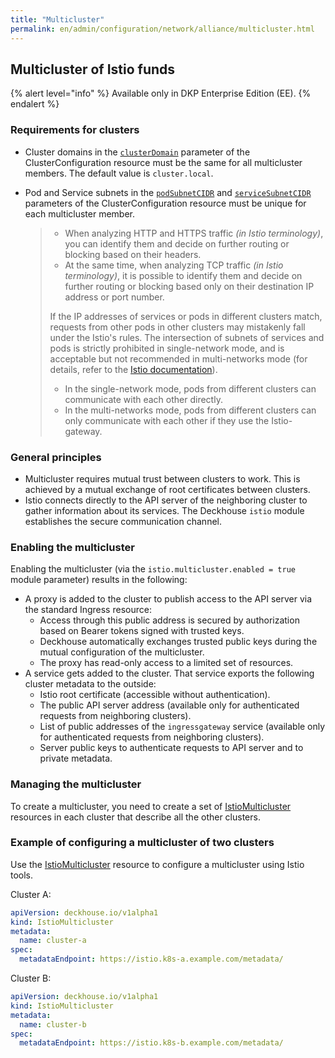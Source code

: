 ```yaml
---
title: "Multicluster"
permalink: en/admin/configuration/network/alliance/multicluster.html
---
```


## Multicluster of Istio funds

{% alert level="info" %}
Available only in DKP Enterprise Edition (EE).
{% endalert %}

### Requirements for clusters

* Cluster domains in the [`clusterDomain`](../../../../reference/api/cr.html#clusterconfiguration-clusterdomain) parameter
  of the ClusterConfiguration resource must be the same for all multicluster members. The default value is `cluster.local`.

* Pod and Service subnets in the [`podSubnetCIDR`](../../../../reference/api/cr.html#clusterconfiguration-podsubnetcidr)
  and [`serviceSubnetCIDR`](../../../../reference/api/cr.html#clusterconfiguration-servicesubnetcidr) parameters
  of the ClusterConfiguration resource must be unique for each multicluster member.

  > - When analyzing HTTP and HTTPS traffic _(in Istio terminology)_,
      you can identify them and decide on further routing or blocking based on their headers.
  > - At the same time, when analyzing TCP traffic _(in Istio terminology)_, it is possible to identify them
      and decide on further routing or blocking based only on their destination IP address or port number.
  >
  > If the IP addresses of services or pods in different clusters match,
  > requests from other pods in other clusters may mistakenly fall under the Istio's rules.
  > The intersection of subnets of services and pods is strictly prohibited in single-network mode,
  > and is acceptable but not recommended in multi-networks mode
  > (for details, refer to the [Istio documentation](https://istio.io/latest/docs/ops/deployment/deployment-models/#single-network)).
  >
  > - In the single-network mode, pods from different clusters can communicate with each other directly.
  > - In the multi-networks mode, pods from different clusters can only communicate with each other if they use the Istio-gateway.

### General principles

<div data-presentation="../../../../presentations/istio/multicluster_common_principles_en.pdf"></div>
<!--- Source: https://docs.google.com/presentation/d/1fmVDf-6yDSCEHhg_2vSvZcRkLSkQtUYrE6MISjZdb8Q/ --->

* Multicluster requires mutual trust between clusters to work.
  This is achieved by a mutual exchange of root certificates between clusters.
* Istio connects directly to the API server of the neighboring cluster to gather information about its services.
  The Deckhouse `istio` module establishes the secure communication channel.

### Enabling the multicluster

Enabling the multicluster (via the `istio.multicluster.enabled = true` module parameter) results in the following:

* A proxy is added to the cluster to publish access to the API server via the standard Ingress resource:
  * Access through this public address is secured by authorization based on Bearer tokens signed with trusted keys.
  * Deckhouse automatically exchanges trusted public keys during the mutual configuration of the multicluster.
  * The proxy has read-only access to a limited set of resources.
* A service gets added to the cluster. That service exports the following cluster metadata to the outside:
  * Istio root certificate (accessible without authentication).
  * The public API server address (available only for authenticated requests from neighboring clusters).
  * List of public addresses of the `ingressgateway` service (available only for authenticated requests from neighboring clusters).
  * Server public keys to authenticate requests to API server and to private metadata.

### Managing the multicluster

<div data-presentation="../../../../presentations/istio/multicluster_istio_multicluster_en.pdf"></div>
<!--- Source: https://docs.google.com/presentation/d/1fy3jIynIPTrJ5Whn4eqQxeLk7ORtipDxBWP3By4buoc/ --->

To create a multicluster, you need to create a set of [IstioMulticluster](/modules/istio/cr.html#istiomulticluster) resources
in each cluster that describe all the other clusters.

### Example of configuring a multicluster of two clusters

Use the [IstioMulticluster](/modules/istio/cr.html#istiomulticluster) resource to configure a multicluster using Istio tools.

Cluster A:

```yaml
apiVersion: deckhouse.io/v1alpha1
kind: IstioMulticluster
metadata:
  name: cluster-a
spec:
  metadataEndpoint: https://istio.k8s-a.example.com/metadata/
```

Cluster B:

```yaml
apiVersion: deckhouse.io/v1alpha1
kind: IstioMulticluster
metadata:
  name: cluster-b
spec:
  metadataEndpoint: https://istio.k8s-b.example.com/metadata/
```
